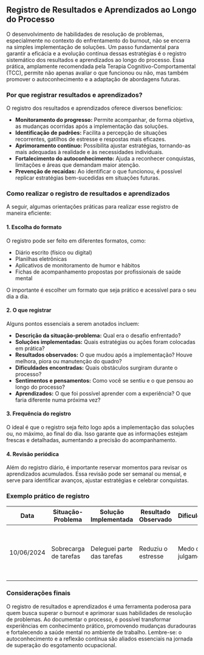 ## Registro de Resultados e Aprendizados ao Longo do Processo

O desenvolvimento de habilidades de resolução de problemas, especialmente no contexto do enfrentamento do burnout, não se encerra na simples implementação de soluções. Um passo fundamental para garantir a eficácia e a evolução contínua dessas estratégias é o registro sistemático dos resultados e aprendizados ao longo do processo. Essa prática, amplamente recomendada pela Terapia Cognitivo-Comportamental (TCC), permite não apenas avaliar o que funcionou ou não, mas também promover o autoconhecimento e a adaptação de abordagens futuras.

### Por que registrar resultados e aprendizados?

O registro dos resultados e aprendizados oferece diversos benefícios:

- **Monitoramento do progresso:** Permite acompanhar, de forma objetiva, as mudanças ocorridas após a implementação das soluções.
- **Identificação de padrões:** Facilita a percepção de situações recorrentes, gatilhos de estresse e respostas mais eficazes.
- **Aprimoramento contínuo:** Possibilita ajustar estratégias, tornando-as mais adequadas à realidade e às necessidades individuais.
- **Fortalecimento do autoconhecimento:** Ajuda a reconhecer conquistas, limitações e áreas que demandam maior atenção.
- **Prevenção de recaídas:** Ao identificar o que funcionou, é possível replicar estratégias bem-sucedidas em situações futuras.

### Como realizar o registro de resultados e aprendizados

A seguir, algumas orientações práticas para realizar esse registro de maneira eficiente:

#### 1. Escolha do formato

O registro pode ser feito em diferentes formatos, como:

- Diário escrito (físico ou digital)
- Planilhas eletrônicas
- Aplicativos de monitoramento de humor e hábitos
- Fichas de acompanhamento propostas por profissionais de saúde mental

O importante é escolher um formato que seja prático e acessível para o seu dia a dia.

#### 2. O que registrar

Alguns pontos essenciais a serem anotados incluem:

- **Descrição da situação-problema:** Qual era o desafio enfrentado?
- **Soluções implementadas:** Quais estratégias ou ações foram colocadas em prática?
- **Resultados observados:** O que mudou após a implementação? Houve melhora, piora ou manutenção do quadro?
- **Dificuldades encontradas:** Quais obstáculos surgiram durante o processo?
- **Sentimentos e pensamentos:** Como você se sentiu e o que pensou ao longo do processo?
- **Aprendizados:** O que foi possível aprender com a experiência? O que faria diferente numa próxima vez?

#### 3. Frequência do registro

O ideal é que o registro seja feito logo após a implementação das soluções ou, no máximo, ao final do dia. Isso garante que as informações estejam frescas e detalhadas, aumentando a precisão do acompanhamento.

#### 4. Revisão periódica

Além do registro diário, é importante reservar momentos para revisar os aprendizados acumulados. Essa revisão pode ser semanal ou mensal, e serve para identificar avanços, ajustar estratégias e celebrar conquistas.

### Exemplo prático de registro

| Data       | Situação-Problema         | Solução Implementada         | Resultado Observado | Dificuldades | Aprendizados                |
|------------|--------------------------|-----------------------------|---------------------|--------------|-----------------------------|
| 10/06/2024 | Sobrecarga de tarefas    | Deleguei parte das tarefas  | Reduziu o estresse  | Medo de julgamento | Delegar é possível e ajuda a aliviar a pressão. Preciso trabalhar a autoconfiança. |

### Considerações finais

O registro de resultados e aprendizados é uma ferramenta poderosa para quem busca superar o burnout e aprimorar suas habilidades de resolução de problemas. Ao documentar o processo, é possível transformar experiências em conhecimento prático, promovendo mudanças duradouras e fortalecendo a saúde mental no ambiente de trabalho. Lembre-se: o autoconhecimento e a reflexão contínua são aliados essenciais na jornada de superação do esgotamento ocupacional.